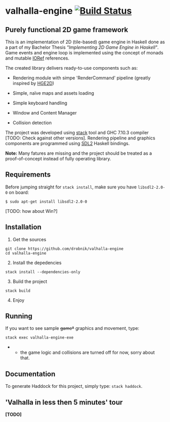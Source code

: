 # valhalla-engine [![Build Status](https://travis-ci.com/drobnik/valhalla-engine.svg?token=WzzDh4VCxkMCN8q8FX4r&branch=master)](https://travis-ci.com/drobnik/valhalla-engine)
## Purely functional 2D game framework


This is an implementation of 2D (tile-based) game engine in Haskell done as
a part of my Bachelor Thesis *"Implementing 2D Game Engine in Haskell"*. Game events
and engine loop is implemented using the concept of monads and mutable [IORef](https://hackage.haskell.org/package/base-4.9.0.0/docs/Data-IORef.html) references.

The created library delivers ready-to-use components such as:

+ Rendering module with simpe 'RenderCommand' pipeline (greatly inspired
by [HGE2D](https://github.com/I3ck/HGE2D/blob/master/src/HGE2D/Datas.hs#L71-L84))

+ Simple, naïve maps and assets loading

+ Simple keyboard handling

+ Window and Content Manager

+ Collision detection

The project was developed using [stack](https://docs.haskellstack.org/en/stable/README/)
tool and GHC 7.10.3 compiler [TODO: Check against other versions].
Rendering pipeline and graphics components are programmed using
[SDL2](https://hackage.haskell.org/package/sdl2-2.2.0/docs/SDL.html) Haskell bindings.


**Note:** Many fatures are missing and the project should be treated as a proof-of-concept
instead of fully operating library.


## Requirements

Before jumping straight for `stack install`, make sure you have `libsdl2-2.0-0`
on board:
```
$ sudo apt-get install libsdl2-2.0-0
```
[TODO: how about Win?]


## Installation

1. Get the sources

```
git clone https://github.com/drobnik/valhalla-engine
cd valhalla-engine
```

2. Install the depedencies

```
stack install --dependencies-only
```

3. Build the project

```
stack build
```

4. Enjoy

## Running
If you want to see sample ~~game*~~ graphics and movement, type:

```
stack exec valhalla-engine-exe
```

* - the game logic and collisions are turned off for now, sorry about that.

## Documentation
To generate Haddock for this project, simply type: `stack haddock`.

## 'Valhalla in less then 5 minutes' tour
**[TODO]**
